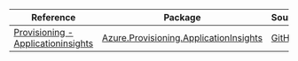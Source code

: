 | Reference | Package | Source |
|---|---|---|
|[Provisioning - Applicationinsights](provisioning.applicationinsights-readme.md)|[Azure.Provisioning.ApplicationInsights](https://www.nuget.org/packages/Azure.Provisioning.ApplicationInsights)|[GitHub](https://github.com/Azure/azure-sdk-for-net/blob/main/sdk/provisioning/Azure.Provisioning.ApplicationInsights)|
